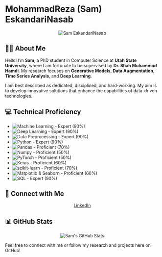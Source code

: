 # MohammadReza (Sam) EskandariNasab

<p align="center">
  <img src="https://github.com/samresume/samresume/blob/main/wallpaper.jpg" alt="Sam EskandariNasab">
</p>

## 👨‍🎓 About Me
Hello! I’m **Sam**, a PhD student in Computer Science at **Utah State University**, where I am fortunate to be supervised by **Dr. Shah Muhammad Hamdi**. My research focuses on **Generative Models, Data Augmentation, Time Series Analysis**, and **Deep Learning**.

I am best described as dedicated, disciplined, and hard-working. My aim is to develop innovative solutions that enhance the capabilities of data-driven technologies.

## 💻 Technical Proficiency
- ![Machine Learning](https://img.shields.io/badge/Machine_Learning-Expert-blue) - Expert (90%)
- ![Deep Learning](https://img.shields.io/badge/Deep_Learning-Expert-blue) - Expert (90%)
- ![Data Preprocessing](https://img.shields.io/badge/Data_Preprocessing-Expert-blue) - Expert (90%)
- ![Python](https://img.shields.io/badge/Python-Expert-blue) - Expert (90%)
- ![Pandas](https://img.shields.io/badge/Pandas-Proficient-blue) - Proficient (70%)
- ![Numpy](https://img.shields.io/badge/Numpy-Proficient-blue) - Proficient (50%)
- ![PyTorch](https://img.shields.io/badge/PyTorch-Proficient-blue) - Proficient (50%)
- ![Keras](https://img.shields.io/badge/Keras-Proficient-blue) - Proficient (60%)
- ![scikit-learn](https://img.shields.io/badge/scikit_learn-Proficient-blue) - Proficient (70%)
- ![Matplotlib & Seaborn](https://img.shields.io/badge/Matplotlib_%26_Seaborn-Proficient-blue) - Proficient (60%)
- ![SQL](https://img.shields.io/badge/SQL-Expert-blue) - Expert (90%)

## 🔗 Connect with Me
<p align="center">
  <a href="https://linkedin.com/in/samresume">LinkedIn</a>
</p>

## 📊 GitHub Stats
<p align="center">
  <img src="https://github-readme-stats.vercel.app/api?username=samresume&show_icons=true&theme=tokyonight" alt="Sam's GitHub Stats">
</p>

Feel free to connect with me or follow my research and projects here on GitHub!

